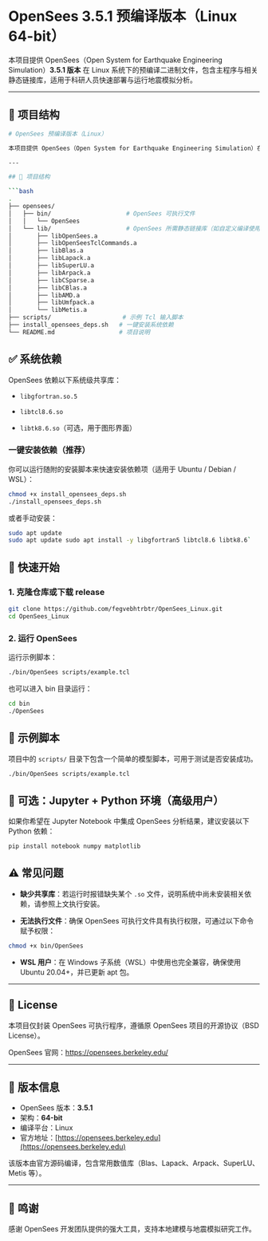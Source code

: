 # OpenSees 3.5.1 预编译版本（Linux 64-bit）

本项目提供 OpenSees（Open System for Earthquake Engineering Simulation）**3.5.1 版本** 在 Linux 系统下的预编译二进制文件，包含主程序与相关静态链接库，适用于科研人员快速部署与运行地震模拟分析。

---

## 📁 项目结构

```bash
# OpenSees 预编译版本（Linux）

本项目提供 OpenSees（Open System for Earthquake Engineering Simulation）在 Linux 系统下的预编译版本，包含主程序与相关静态链接库，适用于科研人员快速部署与运行地震模拟分析。

---

## 📁 项目结构

```bash
.
├── opensees/
│   ├── bin/                     # OpenSees 可执行文件
│   │   └── OpenSees
│   └── lib/                     # OpenSees 所需静态链接库（如自定义编译使用）
│       ├── libOpenSees.a
│       ├── libOpenSeesTclCommands.a
│       ├── libBlas.a
│       ├── libLapack.a
│       ├── libSuperLU.a
│       ├── libArpack.a
│       ├── libCSparse.a
│       ├── libCBlas.a
│       ├── libAMD.a
│       ├── libUmfpack.a
│       └── libMetis.a
├── scripts/                    # 示例 Tcl 输入脚本
├── install_opensees_deps.sh   # 一键安装系统依赖
└── README.md                  # 项目说明

```

## ✅ 系统依赖

OpenSees 依赖以下系统级共享库：

- `libgfortran.so.5`
    
- `libtcl8.6.so`
    
- `libtk8.6.so`（可选，用于图形界面）
    

### 一键安装依赖（推荐）

你可以运行随附的安装脚本来快速安装依赖项（适用于 Ubuntu / Debian / WSL）：
```bash
chmod +x install_opensees_deps.sh
./install_opensees_deps.sh
```

或者手动安装：
```bash
sudo apt update
sudo apt update sudo apt install -y libgfortran5 libtcl8.6 libtk8.6`
```

## 🚀 快速开始

### 1. 克隆仓库或下载 release
```bash
git clone https://github.com/fegvebhtrbtr/OpenSees_Linux.git
cd OpenSees_Linux
```

### 2. 运行 OpenSees

运行示例脚本：
```bash
./bin/OpenSees scripts/example.tcl
```

也可以进入 bin 目录运行：
```bash
cd bin
./OpenSees
```

## 🧪 示例脚本

项目中的 `scripts/` 目录下包含一个简单的模型脚本，可用于测试是否安装成功。
```bash
./bin/OpenSees scripts/example.tcl
```

## 🐍 可选：Jupyter + Python 环境（高级用户）

如果你希望在 Jupyter Notebook 中集成 OpenSees 分析结果，建议安装以下 Python 依赖：
```bash
pip install notebook numpy matplotlib
```


## ⚠️ 常见问题

- **缺少共享库**：若运行时报错缺失某个 `.so` 文件，说明系统中尚未安装相关依赖，请参照上文执行安装。
    
- **无法执行文件**：确保 OpenSees 可执行文件具有执行权限，可通过以下命令赋予权限：
```bash
chmod +x bin/OpenSees
```
- **WSL 用户**：在 Windows 子系统（WSL）中使用也完全兼容，确保使用 Ubuntu 20.04+，并已更新 apt 包。
    

---

## 📄 License

本项目仅封装 OpenSees 可执行程序，遵循原 OpenSees 项目的开源协议（BSD License）。

OpenSees 官网：https://opensees.berkeley.edu/

---

## 🧾 版本信息

- OpenSees 版本：**3.5.1**
- 架构：**64-bit**
- 编译平台：Linux
- 官方地址：[https://opensees.berkeley.edu](https://opensees.berkeley.edu)

该版本由官方源码编译，包含常用数值库（Blas、Lapack、Arpack、SuperLU、Metis 等）。

---

## 🙌 鸣谢

感谢 OpenSees 开发团队提供的强大工具，支持本地建模与地震模拟研究工作。
